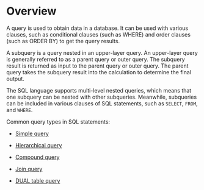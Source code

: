 # Overview

A query is used to obtain data in a database. It can be used with various clauses, such as conditional clauses (such as WHERE) and order clauses (such as ORDER BY) to get the query results.

A subquery is a query nested in an upper-layer query. An upper-layer query is generally referred to as a parent query or outer query. The subquery result is returned as input to the parent query or outer query. The parent query takes the subquery result into the calculation to determine the final output.

The SQL language supports multi-level nested queries, which means that one subquery can be nested with other subqueries. Meanwhile, subqueries can be included in various clauses of SQL statements, such as `SELECT`, `FROM`, and `WHERE`.

Common query types in SQL statements:

* [Simple query](../800.queries-and-subqueries-of-oracle-mode/200.simple-query-of-oracle-mode.md)

* [Hierarchical query](../800.queries-and-subqueries-of-oracle-mode/300.hierarchical-query-of-oracle-mode.md)

* [Compound query](../800.queries-and-subqueries-of-oracle-mode/400.collection-of-oracle-mode.md)

* [Join query](../../../../500.system-reference/300.system-variable-of-oracle-mode/1000.character_set_connection-of-oracle-mode.md)

* [DUAL table query](../800.queries-and-subqueries-of-oracle-mode/700.queries-dual-tables-of-oracle-mode.md)
